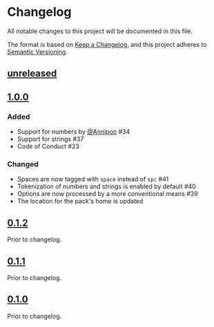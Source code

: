 # Changelog

All notable changes to this project will be documented in this file.

The format is based on [Keep a Changelog][keep-a-change-log], and this project
adheres to [Semantic Versioning][semantic-versioning].

[keep-a-change-log]: https://keepachangelog.com/en/1.0.0/
[semantic-versioning]: https://semver.org/spec/v2.0.0.html

## [unreleased]

## [1.0.0]

### Added

- Support for numbers by [@Annipoo](https://github.com/Anniepoo) #34
- Support for strings #37
- Code of Conduct #23

### Changed

- Spaces are now tagged with `space` instead of `spc` #41
- Tokenization of numbers and strings is enabled by default #40
- Options are now processed by a more conventional means #39
- The location for the pack's home is updated

## [0.1.2]

Prior to changelog.

## [0.1.1]

Prior to changelog.

## [0.1.0]

Prior to changelog.

[unreleased]: https://github.com/shonfeder/tokenize/compare/v1.0.0...HEAD
[1.0.0]: https://github.com/shonfeder/tokenize/compare/v0.1.2...v1.0.0
[0.1.2]: https://github.com/shonfeder/tokenize/compare/v0.1.1...v0.1.2
[0.1.1]: https://github.com/shonfeder/tokenize/compare/v0.1.0...v0.1.1
[0.1.0]: https://github.com/shonfeder/tokenize/releases/tag/v0.1.0
